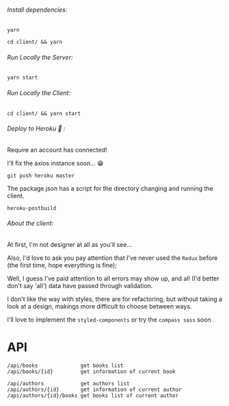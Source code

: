 ###### Install dependencies:

`yarn`

`cd client/ && yarn`

###### Run Locally the Server:

`yarn start`

###### Run Locally the Client:

`cd client/ && yarn start`

###### Deploy to Heroku :rocket: :

Require an account has connected!

I'll fix the axios instance soon... :grin:

`git push heroku master`

The package.json has a script for the directory changing and running the client.

`heroku-postbuild`

###### About the client:

At first, I'm not designer at all as you'll see...

Also, I'd love to ask you pay attention that I've never used the `Redux` before (the first time, hope everything is fine);

Well, I guess I've paid attention to all errors may show up, and all (I'd better don't say 'all') data have passed through validation.

I don't like the way with styles, there are for refactoring, but without taking a look at a design, makings more difficult to choose between ways.

I'll love to implement the `styled-components` or try the `compass sass` soon.

# API

```
/api/books              get books list
/api/books/{id}         get information of current book
```

```
/api/authors            get authors list
/api/authors/{id}       get information of current author
/api/authors/{id}/books get books list of current author
```
